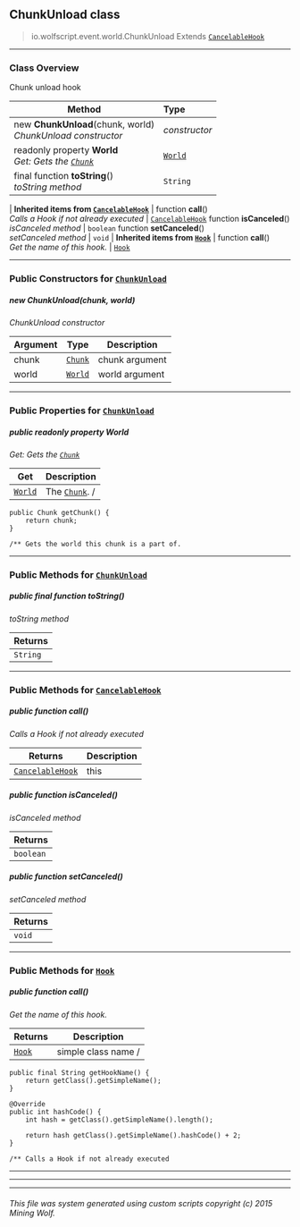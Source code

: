 ## ChunkUnload __class__

>io.wolfscript.event.world.ChunkUnload
>Extends [`CancelableHook`](..\..\hook\CancelableHook.md)

---

### Class Overview

Chunk unload hook

Method | Type   
--- | :--- 
new __ChunkUnload__(chunk, world) <br> _ChunkUnload constructor_ | _constructor_
 readonly property __World__ <br> _Get: Gets the [`Chunk`](..\..\api\world\Chunk.md)_ | [`World`](..\..\api\world\World.md)
final function __toString__() <br> _toString method_ | `String`
 |
__Inherited items from [`CancelableHook`](..\..\hook\CancelableHook.md)__ |
 function __call__() <br> _Calls a Hook if not already executed_ | [`CancelableHook`](..\..\hook\CancelableHook.md)
 function __isCanceled__() <br> _isCanceled method_ | `boolean`
 function __setCanceled__() <br> _setCanceled method_ | `void`
 |
__Inherited items from [`Hook`](..\..\hook\Hook.md)__ |
 function __call__() <br> _Get the name of this hook._ | [`Hook`](..\..\hook\Hook.md)







---

### Public Constructors for [`ChunkUnload`](ChunkUnload.md)

##### <a id='chunkunload'></a>new __ChunkUnload__(chunk, world) 

_ChunkUnload constructor_

Argument | Type | Description  
--- | --- | --- 
chunk | [`Chunk`](..\..\api\world\Chunk.md) | chunk argument
world | [`World`](..\..\api\world\World.md) | world argument

---

### Public Properties for [`ChunkUnload`](ChunkUnload.md)

##### <a id='world'></a>public  readonly property __World__

_Get: Gets the [`Chunk`](..\..\api\world\Chunk.md)_

Get | Description
--- | --- 
[`World`](..\..\api\world\World.md) | The [`Chunk`](..\..\api\world\Chunk.md). /
    public Chunk getChunk() {
        return chunk;
    }

    /** Gets the world this chunk is a part of.



---

### Public Methods for [`ChunkUnload`](ChunkUnload.md)

##### <a id='tostring'></a>public final function __toString__()

_toString method_

Returns | 
--- | 
`String` |


---

### Public Methods for [`CancelableHook`](..\..\hook\CancelableHook.md)

##### <a id='call'></a>public  function __call__()

_Calls a Hook if not already executed_

Returns | Description
--- | --- 
[`CancelableHook`](..\..\hook\CancelableHook.md) | this


##### <a id='iscanceled'></a>public  function __isCanceled__()

_isCanceled method_

Returns | 
--- | 
`boolean` |


##### <a id='setcanceled'></a>public  function __setCanceled__()

_setCanceled method_

Returns | 
--- | 
`void` |


---

### Public Methods for [`Hook`](..\..\hook\Hook.md)

##### <a id='call'></a>public  function __call__()

_Get the name of this hook._

Returns | Description
--- | --- 
[`Hook`](..\..\hook\Hook.md) | simple class name /
    public final String getHookName() {
        return getClass().getSimpleName();
    }

    @Override
    public int hashCode() {
        int hash = getClass().getSimpleName().length();

        return hash getClass().getSimpleName().hashCode() + 2;
    }

    /** Calls a Hook if not already executed


---


---


---


###### This file was system generated using custom scripts copyright (c) 2015 Mining Wolf.
	

